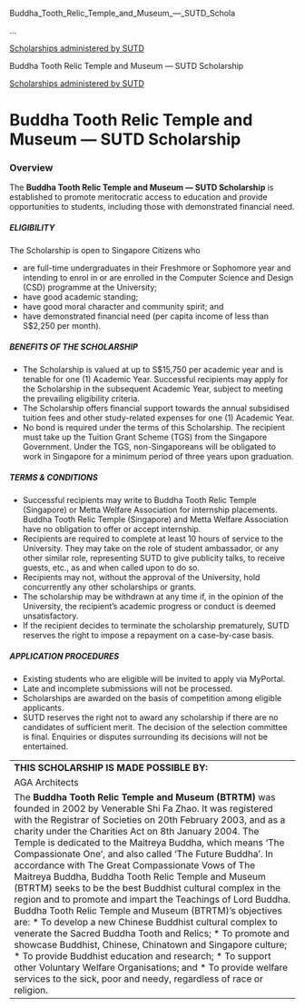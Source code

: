 Buddha_Tooth_Relic_Temple_and_Museum_—_SUTD_Schola



…

 [Scholarships administered by SUTD](/admissions/undergraduate/scholarship/sutd-administered) 

Buddha Tooth Relic Temple and Museum — SUTD Scholarship

[Scholarships administered by SUTD](https://www.sutd.edu.sg/admissions/undergraduate/scholarship/sutd-administered)

Buddha Tooth Relic Temple and Museum — SUTD Scholarship
=======================================================

### Overview

The **Buddha Tooth Relic Temple and Museum — SUTD Scholarship** is established to promote meritocratic access to education and provide opportunities to students, including those with demonstrated financial need.

##### **ELIGIBILITY**

The Scholarship is open to Singapore Citizens who

* are full-time undergraduates in their Freshmore or Sophomore year and intending to enrol in or are enrolled in the Computer Science and Design (CSD) programme at the University;
* have good academic standing;
* have good moral character and community spirit; and
* have demonstrated financial need (per capita income of less than S$2,250 per month).

##### **BENEFITS OF THE SCHOLARSHIP**

* The Scholarship is valued at up to S$15,750 per academic year and is tenable for one (1) Academic Year. Successful recipients may apply for the Scholarship in the subsequent Academic Year, subject to meeting the prevailing eligibility criteria.
* The Scholarship offers financial support towards the annual subsidised tuition fees and other study-related expenses for one (1) Academic Year.
* No bond is required under the terms of this Scholarship. The recipient must take up the Tuition Grant Scheme (TGS) from the Singapore Government. Under the TGS, non-Singaporeans will be obligated to work in Singapore for a minimum period of three years upon graduation.

##### **TERMS & CONDITIONS**

* Successful recipients may write to Buddha Tooth Relic Temple (Singapore) or Metta Welfare Association for internship placements. Buddha Tooth Relic Temple (Singapore) and Metta Welfare Association have no obligation to offer or accept internship.
* Recipients are required to complete at least 10 hours of service to the University. They may take on the role of student ambassador, or any other similar role, representing SUTD to give publicity talks, to receive guests, etc., as and when called upon to do so.
* Recipients may not, without the approval of the University, hold concurrently any other scholarships or grants.
* The scholarship may be withdrawn at any time if, in the opinion of the University, the recipient’s academic progress or conduct is deemed unsatisfactory.
* If the recipient decides to terminate the scholarship prematurely, SUTD reserves the right to impose a repayment on a case-by-case basis.

##### **APPLICATION PROCEDURES**

* Existing students who are eligible will be invited to apply via MyPortal.
* Late and incomplete submissions will not be processed.
* Scholarships are awarded on the basis of competition among eligible applicants.
* SUTD reserves the right not to award any scholarship if there are no candidates of sufficient merit. The decision of the selection committee is final. Enquiries or disputes surrounding its decisions will not be entertained.


|  |
| --- |
| **THIS SCHOLARSHIP IS MADE POSSIBLE BY:** |
| AGA Architects |
| The **Buddha Tooth Relic Temple and Museum (BTRTM)** was founded in 2002 by Venerable Shi Fa Zhao. It was registered with the Registrar of Societies on 20th February 2003, and as a charity under the Charities Act on 8th January 2004.   The Temple is dedicated to the Maitreya Buddha, which means ‘The Compassionate One’, and also called ‘The Future Buddha’.    In accordance with The Great Compassionate Vows of The Maitreya Buddha, Buddha Tooth Relic Temple and Museum (BTRTM) seeks to be the best Buddhist cultural complex in the region and to promote and impart the Teachings of Lord Buddha.    Buddha Tooth Relic Temple and Museum (BTRTM)’s objectives are:   * To develop a new Chinese Buddhist cultural complex to venerate the Sacred Buddha Tooth and Relics; * To promote and showcase Buddhist, Chinese, Chinatown and Singapore culture; * To provide Buddhist education and research; * To support other Voluntary Welfare Organisations; and * To provide welfare services to the sick, poor and needy, regardless of race or religion. |

